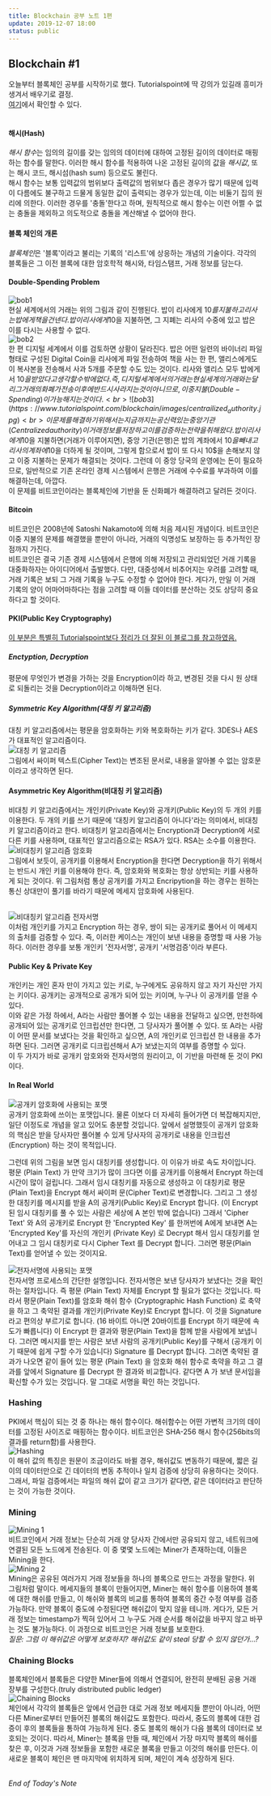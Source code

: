 ```yaml
---
title: Blockchain 공부 노트 1편
update: 2019-12-07 18:00
status: public
---
```


## Blockchain #1
오늘부터 블록체인 공부를 시작하기로 했다. Tutorialspoint에 딱 강의가 있길래 흥미가 생겨서 배우기로 결정.<br>
[여기](https://www.tutorialspoint.com/blockchain/index.htm)에서 확인할 수 있다.<br><br>

#### 해시(Hash)
*해시 함수*는 임의의 길이를 갖는 임의의 데이터에 대하여 고정된 길이의 데이터로 매핑하는 함수를 말한다. 이러한 해시 함수를 적용하여 나온 고정된 길이의 값을 *해시값*, 또는 해시 코드, 해시섬(hash sum) 등으로도 불린다.<br>
해시 함수는 보통 입력값의 범위보다 출력값의 범위보다 좁은 경우가 많기 때문에 입력이 다름에도 불구하고 드물게 동일한 값이 출력되는 경우가 있는데, 이는 비둘기 집의 원리에 의한다. 이러한 경우를 '충돌'한다고 하며, 원칙적으로 해시 함수는 이런 어쩔 수 없는 충돌을 제외하고 의도적으로 충돌을 계산해낼 수 없어야 한다.

#### 블록 체인의 개론
*블록체인*은 '블록'이라고 불리는 기록의 '리스트'에 상응하는 개념의 기술이다. 각각의 블록들은 그 이전 블록에 대한 암호학적 해시와, 타임스탬프, 거래 정보를 담는다.

#### Double-Spending Problem
![bob1](https://www.tutorialspoint.com/blockchain/images/double_spending.jpg)<br>
현실 세계에서의 거래는 위의 그림과 같이 진행된다. 밥이 리사에게 10$를 지불하고 리사는 밥에게 책을 건넨다. 밥이 리사에게 10$을 지불하면, 그 지폐는 리사의 수중에 있고 밥은 이를 다시는 사용할 수 없다.<br>
![bob2](https://www.tutorialspoint.com/blockchain/images/paid_digital_form.jpg)<br>
한 편 디지털 세계에서 이를 검토하면 상황이 달라진다. 밥은 어떤 일련의 바이너리 파일 형태로 구성된 Digital Coin을 리사에게 파일 전송하여 책을 사는 한 편, 앨리스에게도 이 복사본을 전송해서 사과 5개를 주문할 수도 있는 것이다. 리사와 앨리스 모두 밥에게서 10$을 받았다고 생각할 수밖에 없다. 즉, 디지털 세계에서의 거래는 현실 세계의 거래와는 달리 그 거래의 화폐가 전송 이후에 반드시 사라지는 것이 아니므로, 이중 지불(Double-Spending)이 가능해지는 것이다.<br>
![bob3](https://www.tutorialspoint.com/blockchain/images/centrailized_authority.jpg)<br>
이 문제를 해결하기 위해서는 지금까지는 공신력 있는 중앙 기관(Centralized authority)이 거래 정보를 저장하고 이를 검증하는 전략을 취해왔다. 밥이 리사에게 10$을 지불하면(거래가 이루어지면), 중앙 기관(은행)은 밥의 계좌에서 10$을 빼내고 리사의 계좌에 10$을 더하게 될 것이며, 그렇게 함으로서 밥이 또 다시 10$을 손해보지 않고 이중 지불하는 문제가 해결되는 것이다. 그런데 이 중앙 당국의 운영에는 돈이 필요하므로, 일반적으로 기존 온라인 경제 시스템에서 은행은 거래에 수수료를 부과하여 이를 해결하는데, 아깝다.<br>
이 문제를 비트코인이라는 블록체인에 기반을 둔 신화폐가 해결하려고 달려든 것이다.

#### Bitcoin
비트코인은 2008년에 Satoshi Nakamoto에 의해 처음 제시된 개념이다. 비트코인은 이중 지불의 문제를 해결했을 뿐만이 아니라, 거래의 익명성도 보장하는 등 추가적인 장점까지 가진다.<br>
비트코인은 결국 기존 경제 시스템에서 은행에 의해 저장되고 관리되었던 거래 기록을 대중화하자는 아이디어에서 출발했다. 다만, 대중성에서 비추어지는 우려를 고려할 때, 거래 기록은 보되 그 거래 기록을 누구도 수정할 수 없어야 한다. 게다가, 만일 이 거래 기록의 양이 어마어마하다는 점을 고려할 때 이들 데이터를 분산하는 것도 상당히 중요하다고 할 것이다.

#### PKI(Public Key Cryptography)
[이 부분은 특별히 Tutorialspoint보다 정리가 더 잘된 이 블로그를 참고하였음.](https://crazia.tistory.com/entry/PKI-PKI-%EC%9D%98-%EA%B8%B0%EB%B3%B8-%EA%B0%9C%EB%85%90-%EA%B0%84%EB%8B%A8-%EC%84%A4%EB%AA%85)

##### Enctyption, Decryption
평문에 무엇인가 변경을 가하는 것을 Encryption이라 하고, 변경된 것을 다시 원 상태로 되돌리는 것을 Decryption이라고 이해하면 된다.

##### Symmetric Key Algorithm(대칭 키 알고리즘)
대칭 키 알고리즘에서는 평문을 암호화하는 키와 복호화하는 키가 같다. 3DES나 AES가 대표적인 알고리즘이다.<br>
![대칭 키 알고리즘](https://t1.daumcdn.net/cfile/tistory/2047EF47516B5AC92A)<br>
그림에서 싸이퍼 텍스트(Cipher Text)는 변조된 문서로, 내용을 알아볼 수 없는 암호문이라고 생각하면 된다.

#### Asymmetric Key Algorithm(비대칭 키 알고리즘)
비대칭 키 알고리즘에서는 개인키(Private Key)와 공개키(Public Key)의 두 개의 키를 이용한다. 두 개의 키를 쓰기 때문에 '대칭키 알고리즘이 아니다'라는 의미에서, 비대칭키 알고리즘이라고 한다. 비대칭키 알고리즘에서는 Encryption과 Decryption에 서로 다른 키를 사용하며, 대표적인 알고리즘으로는 RSA가 있다. RSA는 소수를 이용한다.<br>
![비대칭키 알고리즘 암호화](https://t1.daumcdn.net/cfile/tistory/2614AE4D516B60E114)<br>
그림에서 보듯이, 공개키를 이용해서 Encryption을 한다면 Decryption을 하기 위해서는 반드시 개인 키를 이용해야 한다. 즉, 암호화와 복호화는 항상 상반되는 키를 사용하게 되는 것이다. 위 그림처럼 통상 공개키를 가지고 Encripytion을 하는 경우는 원하는 통신 상대만이 풀기를 바라기 때문에 메세지 암호화에 사용된다. <br><br>

![비대칭키 알고리즘 전자서명](https://t1.daumcdn.net/cfile/tistory/200E2E34516B62981A)<br>
이처럼 개인키를 가지고 Encryption 하는 경우, 쌍이 되는 공개키로 풀어서 이 메세지의 출처를 검증할 수 있다. 즉, 이러한 케이스는 개인이 보낸 내용을 증명할 때 사용 가능하다. 이러한 경우를 보통 개인키 '전자서명', 공개키 '서명검증'이라 부른다.

#### Public Key & Private Key
개인키는 개인 혼자 만이 가지고 있는 키로, 누구에게도 공유하지 않고 자기 자신만 가지는 키이다. 공개키는 공개적으로 공개가 되어 있는 키이며, 누구나 이 공개키를 얻을 수 있다.<br>
이와 같은 가정 하에서, A라는 사람만 풀어볼 수 있는 내용을 전달하고 싶으면, 만천하에 공개되어 있는 공개키로 인크립션만 한다면, 그 당사자가 풀어볼 수 있다. 또 A라는 사람이 어떤 문서를 보냈다는 것을 확인하고 싶으면, A의 개인키로 인크립션 한 내용을 추가하면 된다. 그러면 공개키로 디크립션해서 A가 보냈는지의 여부를 증명할 수 있다.<br>
이 두 가지가 바로 공개키 암호와와 전자서명의 원리이고, 이 기반을 마련해 둔 것이 PKI이다.

#### In Real World
![공개키 암호화에 사용되는 포맷](https://t1.daumcdn.net/cfile/tistory/262CAB4B516B94531D)<br>
공개키 암호화에 쓰이는 포맷입니다. 물론 이보다 더 자세히 들어가면 더 복잡해지지만, 일단 이정도로 개념을 알고 있어도 충분할 것입니다. 앞에서 설명했듯이 공개키 암호화의 핵심은 받을 당사자만 풀어볼 수 있게 당사자의 공개키로 내용을 인크립션 (Encryption) 하는 것이 목적입니다.

그런데 위의 그림을 보면 임시 대칭키를 생성합니다. 이 이유가 바로 속도 차이입니다. 평문 (Plain Text) 가 만약 크기가 많이 크다면 이를 공개키를 이용해서 Encrypt 하는데 시간이 많이 걸립니다. 그래서 임시 대칭키를 자동으로 생성하고 이 대칭키로 평문 (Plain Text)을 Encrypt 해서 싸이퍼 문(Cipher Text)로 변경합니다. 그리고 그 생성한 대칭키를 메시지를 받을 A의 공개키(Public Key)로 Encrypt 합니다. (이 Encrypt 된 임시 대칭키를 풀 수 있는 사람은 세상에 A 본인 밖에 없습니다) 그래서 'Cipher Text' 와 A의 공개키로 Encrypt 한 'Encrypted Key' 를 한꺼번에 A에게 보내면 A는 'Encrypted Key'를 자신의 개인키 (Private Key) 로 Decrypt 해서 임시 대칭키를 얻어내고 그 임시 대칭키로 다시 Cipher Text 를 Decrypt 합니다. 그러면 평문(Plain Text)를 얻어낼 수 있는 것이지요. <br>

![전자서명에 사용되는 포맷](https://t1.daumcdn.net/cfile/tistory/1568E53E516B991024)<br>
전자서명 프로세스의 간단한 설명입니다. 전자서명은 보낸 당사자가 보냈다는 것을 확인하는 절차입니다. 즉 평문 (Plain Text) 자체를 Encrypt 할 필요가 없다는 것입니다. 따라서 평문(Plain Text)를 암호화 해쉬 함수 (Cryptographic Hash Function) 로 축약을 하고 그 축약된 결과를 개인키(Private Key)로 Encrypt 합니다. 이 것을 Signature 라고 편의상 부르기로 합니다. (16 바이트 아니면 20바이트를 Encrypt 하기 때문에 속도가 빠릅니다) 이 Encrypt 한 결과와 평문(Plain Text)을 함께 받을 사람에게 보냅니다. 그러면 메시지를 받는 사람은 보낸 사람의 공개키(Public Key)를 구해서 (공개키 이기 때문에 쉽게 구할 수가 있습니다) Signature 를 Decrypt 합니다. 그러면 축약된 결과가 나오면 같이 들어 있는 평문 (Plain Text) 을 암호화 해쉬 함수로 축약을 하고 그 결과를 앞에서 Signature 를 Decrypt 한 결과와 비교합니다. 같다면 A 가 보낸 문서임을 확신할 수가 있는 것입니다. 말 그대로 서명을 확인 하는 것입니다.

### Hashing
PKI에서 핵심이 되는 것 중 하나는 해쉬 함수이다. 해쉬함수는 어떤 가변적 크기의 데이터를 고정된 사이즈로 매핑하는 함수이다. 비트코인은 SHA-256 해시 함수(256bits의 결과를 return함)를 사용한다.<br>
![Hashing](https://www.tutorialspoint.com/blockchain/images/hashing.jpg)<br>
이 해쉬 값의 특징은 원문이 조금이라도 바뀔 경우, 해쉬값도 변동하기 때문에, 짧은 길이의 데이터만으로 긴 데이터의 변동 추적이나 일치 검증에 상당히 유용하다는 것이다. 그래서, 파일 검증에서는 파일의 해쉬 값이 같고 크기가 같다면, 같은 데이터라고 판단하는 것이 가능한 것이다.

### Mining
![Mining 1](https://www.tutorialspoint.com/blockchain/images/mining.jpg)<br>
비트코인에서 거래 정보는 단순히 거래 양 당사자 간에서만 공유되지 않고, 네트워크에 연결된 모든 노드에게 전송된다. 이 중 몇몇 노드에는 Miner가 존재하는데, 이들은 Mining을 한다.<br>
![Mining 2](https://www.tutorialspoint.com/blockchain/images/mining_process.jpg)<br>
Mining은 공유된 여러가지 거래 정보들을 하나의 블록으로 만드는 과정을 말한다. 위 그림처럼 말이다. 메세지들의 블록이 만들어지면, Miner는 해쉬 함수를 이용하여 블록에 대한 해쉬를 만들고, 이 해쉬와 블록의 비교를 통하여 블록의 중간 수정 여부를 검증 가능하다. 만약 블록이 중도에 수정된다면 해쉬값이 맞지 않을 테니까. 게다가, 모든 거래 정보는 timestamp가 찍혀 있어서 그 누구도 거래 순서를 해쉬값을 바꾸지 않고 바꾸는 것도 불가능하다. 이 과정으로 비트코인은 거래 정보를 보호한다.<br>
_질문: 그럼 이 해쉬값은 어떻게 보호하지? 해쉬값도 같이 steal 당할 수 있지 않던가...?_

### Chaining Blocks
블록체인에서 블록들은 다양한 Miner들에 의해서 연결되어, 완전히 분배된 공용 거래 장부를 구성한다.(truly distributed public ledger)<br>
![Chaining Blocks](https://www.tutorialspoint.com/blockchain/images/chaining_blocks.jpg)<br>
체인에서 각각의 블록들은 앞에서 언급한 대로 거래 정보 메세지들 뿐만이 아니라, 어떤 다른 Miner로부터 만들어진 블록의 해쉬값도 포함한다. 따라서, 중도의 블록에 대한 검증이 후의 블록들을 통하여 가능하게 된다. 중도 블록의 해쉬가 다음 블록의 데이터로 보호되는 것이다. 따라서, Miner는 블록을 만들 때, 체인에서 가장 마지막 블록의 해쉬를 찾은 후, 이것과 거래 정보들을 포함한 새로운 블록을 만들고 이것의 해쉬를 만든다. 이 새로운 블록이 체인은 맨 마지막에 위치하게 되며, 체인이 계속 성장하게 된다.<br><br>

_End of Today's Note_
